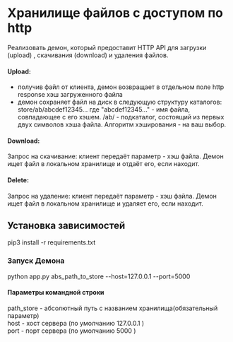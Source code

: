# Хранилище файлов с доступом по http

Реализовать демон, который предоставит HTTP API для загрузки (upload) ,
скачивания (download) и удаления файлов.

#### Upload:
- получив файл от клиента, демон возвращает в отдельном поле http
response хэш загруженного файла
- демон сохраняет файл на диск в следующую структуру каталогов:
   store/ab/abcdef12345...
где "abcdef12345..." - имя файла, совпадающее с его хэшем.
/ab/ - подкаталог, состоящий из первых двух символов хэша файла.
Алгоритм хэширования - на ваш выбор.

#### Download:
Запрос на скачивание: клиент передаёт параметр - хэш файла. Демон ищет
файл в локальном хранилище и отдаёт его, если находит.

#### Delete:
Запрос на удаление: клиент передаёт параметр - хэш файла. Демон ищет
файл в локальном хранилище и удаляет его, если находит.

## Установка зависимостей
pip3 install -r requirements.txt

### Запуск Демона
python app.py abs_path_to_store --host=127.0.0.1 --port=5000

#### Параметры командной строки
path_store - абсолютный путь c названием хранилища(обязательный параметр) <br>
host - хост сервера (по умолчанию 127.0.0.1 ) <br>
port - порт сервера (по умолчанию  5000 ) <br>